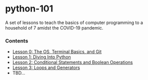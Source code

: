 # python-101

A set of lessons to teach the basics of computer programming to a household of 7 amidst the COVID-19 pandemic.

### Contents

* [Lesson 0: The OS, Terminal Basics, and Git](https://github.com/adrianosela/python-101/tree/master/lesson-0)
* [Lesson 1: Diving Into Python](https://github.com/adrianosela/python-101/tree/master/lesson-1)
* [Lesson 2: Conditional Statements and Boolean Operations](https://github.com/adrianosela/python-101/tree/master/lesson-2)
* [Lesson 3: Loops and Generators](https://github.com/adrianosela/python-101/tree/master/lesson-3)
* TBD...
